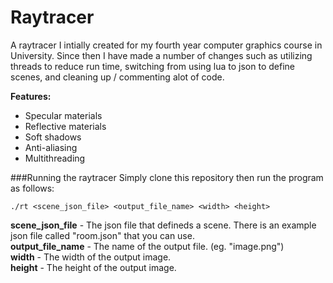Raytracer
=========

A raytracer I intially created for my fourth year computer graphics course in University. Since then I have made a number of changes such as utilizing threads to reduce run time, switching from using lua to json to define scenes, and cleaning up / commenting alot of code.

<b>Features:</b>
- Specular materials
- Reflective materials
- Soft shadows
- Anti-aliasing
- Multithreading

###Running the raytracer
Simply clone this repository then run the program as follows:

`./rt <scene_json_file> <output_file_name> <width> <height>`

**scene_json_file** - The json file that defineds a scene. There is an example json file called "room.json" that you can use.<br>
**output_file_name** - The name of the output file. (eg. "image.png")<br>
**width** - The width of the output image.<br>
**height** - The height of the output image.<br>
